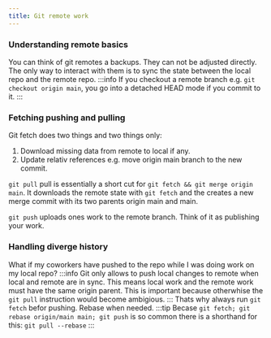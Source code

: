 ```yaml
---
title: Git remote work
---
```

### Understanding remote basics
You can think of git remotes a backups. They can not be adjusted directly. The only way to interact with them is to sync the state between the local repo and the remote repo.
:::info
If you checkout a remote branch e.g. ```git checkout origin main```, you go into a detached HEAD mode if you commit to it.
:::

### Fetching pushing and pulling
Git fetch does two things and two things only:
1. Download missing data from remote to local if any.
2. Update relativ references e.g. move origin main branch to the new commit.

```git pull``` pull is essentially a short cut for ```git fetch && git merge origin main```. It downloads the remote state with `git fetch` and the creates a new merge commit with its two parents origin main and main.

```git push``` uploads ones work to the remote branch. Think of it as publishing your work.

### Handling diverge history
What if my coworkers have pushed to the repo while I was doing work on my local repo?
:::info
Git only allows to push local changes to remote when local and remote are in sync. This means local work and the remote work must have the same origin parent. This is important because otherwhise the `git pull` instruction would become ambigious.
:::
Thats why always run `git fetch` befor pushing. Rebase when needed.
:::tip
Becase `git fetch; git rebase origin/main main; git push` is so common there is a shorthand for this: `git pull --rebase`
:::











